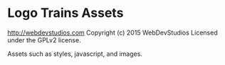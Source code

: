 # Logo Trains Assets #
http://webdevstudios.com
Copyright (c) 2015 WebDevStudios
Licensed under the GPLv2 license.

Assets such as styles, javascript, and images.